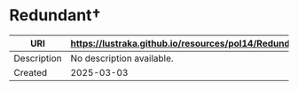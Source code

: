 # Redundant†

URI|https://lustraka.github.io/resources/pol14/Redundant
-|-
Description|No description available.
Created|2025-03-03

